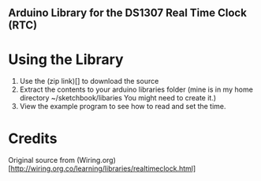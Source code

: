 Arduino Library for the DS1307 Real Time Clock (RTC)
----------------------------

# Using the Library
1. Use the (zip link)[] to download the source
2. Extract the contents to your arduino libraries folder (mine is in my home directory ~/sketchbook/libaries You might need to create it.)
3. View the example program to see how to read and set the time.


# Credits
Original source from (Wiring.org)[http://wiring.org.co/learning/libraries/realtimeclock.html]